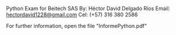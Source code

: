 Python Exam for Beitech SAS
By: Héctor David Delgado Ríos
Email: hectordavid1228@gmail.com
Cel: (+57) 316 380 2586

For further information, open the file "InformePython.pdf"